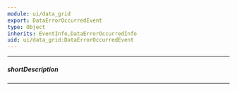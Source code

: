 ```yaml
---
module: ui/data_grid
export: DataErrorOccurredEvent
type: Object
inherits: EventInfo,DataErrorOccurredInfo
uid: ui/data_grid:DataErrorOccurredEvent
---
```

---
##### shortDescription
<!-- Description goes here -->

---
<!-- Description goes here -->